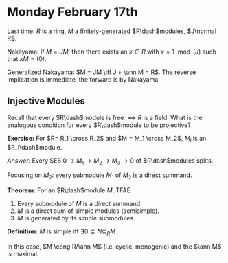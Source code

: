 # Monday February 17th

Last time: $R$ is a ring, $M$ a finitely-generated $R\dash$modules, $J\normal R$.

Nakayama: 
If $M = JM$, then there exists an $x\in R$ with $x = 1 \mod (J)$ such that $xM = (0)$.

Generalized Nakayama:
$M = JM \iff J + \ann M = R$.
The reverse implication is immediate, the forward is by Nakayama.

## Injective Modules

Recall that every $R\dash$module is free $\iff R$ is a field.
What is the analogous condition for every $R\dash$module to be projective?

**Exercise:**
For $R=  R_1 \cross R_2$ and $M = M_1 \cross M_2$, $M_i$ is an $R_i\dash$module.

*Answer:*
Every SES $0\to M_1 \to M_2 \to M_3 \to 0$ of $R\dash$modules splits.

Focusing on $M_2$: every submodule $M_1$ of $M_2$ is a direct summand.

**Theorem:**
For an $R\dash$module $M$, TFAE

1. Every submodule of $M$ is a direct summand.
2. $M$ is a direct sum of simple modules (semisimple).
3. $M$ is generated by its simple submodules.

**Definition:**
$M$ is simple iff $\exists 0 \subsetneq N \subsetneq_R M$.

In this case, $M \cong R/\ann M$ (i.e. cyclic, monogenic) and the $\ann M$ is maximal.


